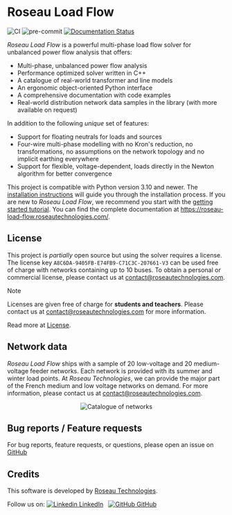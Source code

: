 # Roseau Load Flow

![CI](https://github.com/RoseauTechnologies/Roseau_Load_Flow/workflows/CI/badge.svg)
![pre-commit](https://github.com/RoseauTechnologies/Roseau_Load_Flow/actions/workflows/pre-commit.yml/badge.svg)
[![Documentation Status](https://readthedocs.org/projects/roseau-load-flow/badge/?version=latest)](https://roseau-load-flow.readthedocs.io/en/latest/?badge=latest)

_Roseau Load Flow_ is a powerful multi-phase load flow solver for unbalanced power flow analysis that
offers:

- Multi-phase, unbalanced power flow analysis
- Performance optimized solver written in C++
- A catalogue of real-world transformer and line models
- An ergonomic object-oriented Python interface
- A comprehensive documentation with code examples
- Real-world distribution network data samples in the library (with more available on request)

In addition to the following _unique_ set of features:

- Support for floating neutrals for loads and sources
- Four-wire multi-phase modelling with no Kron's reduction, no transformations, no assumptions on the
  network topology and no implicit earthing everywhere
- Support for flexible, voltage-dependent, loads directly in the Newton algorithm for better convergence

This project is compatible with Python version 3.10 and newer. The
[installation instructions](https://roseau-load-flow.roseautechnologies.com/Installation.html)
will guide you through the installation process. If you are new to _Roseau Load Flow_, we recommend
you start with the
[getting started tutorial](https://roseau-load-flow.roseautechnologies.com/usage/Getting_Started.html).
You can find the complete documentation at https://roseau-load-flow.roseautechnologies.com/.

## License

This project is _partially_ open source but using the solver requires a license. The license key
`A8C6DA-9405FB-E74FB9-C71C3C-207661-V3` can be used free of charge with networks containing up to 10
buses. To obtain a personal or commercial license, please contact us
at [contact@roseautechnologies.com](mailto:contact@roseautechnologies.com).

> [!NOTE]
> Licenses are given free of charge for **students and teachers**. Please contact us at
> contact@roseautechnologies.com for more information.

Read more at [License](https://roseau-load-flow.roseautechnologies.com/License.html).

## Network data

_Roseau Load Flow_ ships with a sample of 20 low-voltage and 20 medium-voltage feeder networks. Each
network is provided with its summer and winter load points. At _Roseau Technologies_, we can provide
the major part of the French medium and low voltage networks on demand. For more information, please
contact us at contact@roseautechnologies.com.

<div align="center">
  <img alt="Catalogue of networks" src="https://github.com/RoseauTechnologies/Roseau_Load_Flow/blob/main/doc/_static/Network/Catalogue.png?raw=True" />
</div>

## Bug reports / Feature requests

For bug reports, feature requests, or questions, please open an issue on
[GitHub](https://github.com/RoseauTechnologies/Roseau_Load_Flow/issues)

## Credits

This software is developed by [Roseau Technologies](https://www.roseautechnologies.com/en).

Follow us on:
[![Linkedin](https://i.stack.imgur.com/gVE0j.png) LinkedIn](https://www.linkedin.com/company/roseau-technologies/)
&nbsp;
[![GitHub](https://i.stack.imgur.com/tskMh.png) GitHub](https://github.com/RoseauTechnologies)
